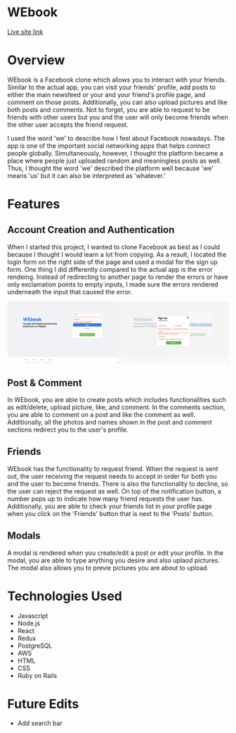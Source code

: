 # WEbook

[Live site link](https://w3book.herokuapp.com/#/)

# Overview
WEbook is a Facebook clone which allows you to interact with your friends. Similar to the actual app, you can visit your friends' profile, add posts to either the main newsfeed or your and your friend's profile page, and comment on those posts. Additionally, you can also upload pictures and like both posts and comments. Not to forget, you are able to request to be friends with other users but you and the user will only become friends when the other user accepts the friend request.

I used the word 'we' to describe how I feel about Facebook nowadays. The app is one of the important social networking apps that helps connect people globally. Simultaneously, however, I thought the platform became a place where people just uploaded random and meaningless posts as well. Thus, I thought the word 'we' described the platform well because 'we' means 'us' but it can also be interpreted as 'whatever.'

# Features

## Account Creation and Authentication

When I started this project, I wanted to clone Facebook as best as I could because I thought I would learn a lot from copying. As a result, I located the login form on the right side of the page and used a modal for the sign up form. One thing I did differently compared to the actual app is the error rendeing. Instead of redirecting to another page to render the errors or have only exclamation points to empty inputs, I made sure the errors rendered underneath the input that caused the error.

<img src="app/assets/images/readMePictures/login.png" width="50%" height="auto"/><img src="app/assets/images/readMePictures/signup.png" width="50%" height="auto"/>

## Post & Comment

In WEbook, you are able to create posts which includes functionalities such as edit/delete, upload picture, like, and comment. In the comments section, you are able to comment on a post and like the comment as well. Additionally, all the photos and names shown in the post and comment sections redirect you to the user's profile.

## Friends

WEbook has the functionality to request friend. When the request is sent out, the user receiving the request needs to accept in order for both you and the user to become friends. There is also the functionality to decline, so the user can reject the request as well. On top of the notification button, a number pops up to indicate how many friend requests the user has. Additionally, you are able to check your friends list in your profile page when you click on the 'Friends' button that is next to the 'Posts' button.

## Modals

A modal is rendered when you create/edit a post or edit your profile. In the modal, you are able to type anything you desire and also uplaod pictures. The modal also allows you to previe pictures you are about to upload.

# Technologies Used

- Javascript
- Node.js
- React
- Redux
- PostgreSQL
- AWS
- HTML
- CSS
- Ruby on Rails

# Future Edits

- Add search bar

